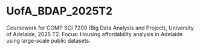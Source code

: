 # UofA_BDAP_2025T2
Coursework for COMP SCI 7209 (Big Data Analysis and Project), University of Adelaide, 2025 T2. Focus: Housing affordability analysis in Adelaide using large-scale public datasets.
